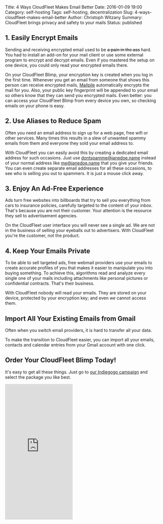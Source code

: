 Title: 4 Ways CloudFleet Makes Email Better
Date: 2016-01-09 19:00
Category: self-hosting
Tags: self-hosting, decentralization
Slug: 4-ways-cloudfleet-makes-email-better
Author: Christoph Witzany
Summary: CloudFleet brings privacy and safety to your mails
Status: published


## 1. Easily Encrypt Emails

Sending and receiving encrypted email used to be <span style="text-decoration: line-through">a pain in the
ass</span> hard. You had to install an add-on for your mail client or
use some external program to encrypt and decrypt emails. Even if you mastered the
setup on one device, you could only read your encrypted emails there.

On your CloudFleet Blimp, your encryption key is created when you log in the
first time. Whenever you get an email from someone that shows this person can
receive encrypted mails, [Mailpile](https://mailpile.is) automatically encrypts
the mail for you. Also, your public key fingerprint will be appended to your
email so others know that they can send you encrypted mails. Even better: you
can access your CloudFleet Blimp from every device you own, so checking emails on
your phone is easy.


## 2. Use Aliases to Reduce Spam

Often you need an email address to sign up for a web page, free wifi or other
services. Many times this results in a slew of unwanted spammy emails from them
 and everyone they sold your email address to.

With CloudFleet you can easily avoid this by creating a dedicated email address
for such occasions. Just use dontspamme@janedoe.name instead of your normal
address like me@janedoe.name that you give your friends. You can even create
separate email addresses for all these occasions, to see who is selling you out to
spammers. It is just a mouse click away.

## 3. Enjoy An Ad-Free Experience

Ads turn free websites into billboards that try to sell you everything from
cars to insurance policies, carefully targeted to the content of your inbox.
That's because you are not their customer. Your attention is the resource they
sell to advertisement agencies.

On the CloudFleet user interface you will never see a single ad. We are not in
the business of selling your eyeballs out to advertisers. With CloudFleet you're
the customer, not the product.

## 4. Keep Your Emails Private

To be able to sell targeted ads, free webmail providers use your emails to
create accurate profiles of you that makes it easier to manipulate you into
buying something. To achieve this, algorithms read and analyze every single one
of your mails including attachments like personal pictures or confidential
contracts. That's their business.

With CloudFleet nobody will read your emails. They are stored on your device,
protected by your encryption key; and even *we* cannot access them.


## Import All Your Existing Emails from Gmail

Often when you switch email providers, it is hard to transfer all your data.

To make the transition to CloudFleet easier, you can import all your emails,
contacts and calendar entries from your Gmail account with one click.

## Order Your CloudFleet Blimp Today!

It's easy to get all these things. Just go to [our Indiegogo campaign](http://igg.me/at/cloudfleet/x/1671476)
and select the package you like best.

<iframe src="https://www.indiegogo.com/project/cloudfleet-your-private-encrypted-cloud-at-home/embedded/1671476" width="222px" height="445px" frameborder="0" scrolling="no"></iframe>
